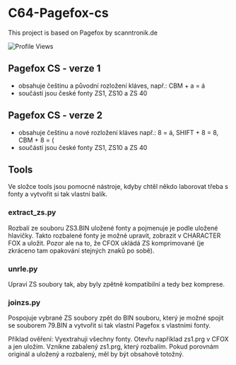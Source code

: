 # C64-Pagefox-cs
This project is based on Pagefox by scanntronik.de

![Profile Views](https://github-vistors-counter.onrender.com/github?username=xinteksik)

## Pagefox CS - verze 1
- obsahuje češtinu a původní rozložení kláves, např.: CBM + a = á
- součástí jsou české fonty ZS1, ZS10 a ZS 40

## Pagefox CS - verze 2
- obsahuje češtinu a nové rozložení kláves např.: 8 = á, SHIFT + 8 = 8, CBM + 8 = (
- součástí jsou české fonty ZS1, ZS10 a ZS 40

## Tools
Ve složce tools jsou pomocné nástroje, kdyby chtěl někdo laborovat třeba s fonty a vytvořit si tak vlastní balík.

### extract_zs.py 
Rozbalí ze souboru ZS3.BIN uložené fonty a pojmenuje je podle uložené hlavičky. Takto rozbalené fonty je možné upravit, zobrazit v CHARACTER FOX a uložit. Pozor ale na to, že CFOX ukládá ZS komprimované (je zkráceno tam opakování stejných znaků po sobě).

### unrle.py
Upraví ZS soubory tak, aby byly zpětně kompatibilní a tedy bez komprese.

### joinzs.py
Pospojuje vybrané ZS soubory zpět do BIN souboru, který je možné spojit se souborem 79.BIN a vytvořit si tak vlastní Pagefox s vlastními fonty.

Příklad ověření: Vyextrahuji všechny fonty. Otevřu například zs1.prg v CFOX a jen uložím. Vznikne zabalený zs1.prg, který rozbalím. Pokud porovnám originál a uložený a rozbalený, měl by být obsahově totožný.
